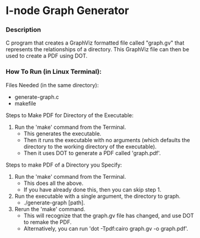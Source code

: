 
# I-node Graph Generator 

### Description

C program that creates a GraphViz formatted file called "graph.gv" that represents the relationships of a directory. This GraphViz file can then be used to create a PDF using DOT. 

### How To Run (in Linux Terminal):

Files Needed (in the same directory):
- generate-graph.c
- makefile

Steps to Make PDF for Directory of the Executable:
1. Run the 'make' command from the Terminal.
    - This generates the executable.
    - Then it runs the executable with no arguments (which defaults the directory to the working directory of the executable).
    - Then it uses DOT to generate a PDF called 'graph.pdf'.

Steps to make PDF of a Directory you Specify:
1. Run the 'make' command from the Terminal.
    - This does all the above.
    - If you have already done this, then you can skip step 1.
1. Run the executable with a single argument, the directory to graph.
    - ./generate-graph \[path].
1. Rerun the 'make' command.
    - This will recognize that the graph.gv file has changed, and use DOT to remake the PDF.
    - Alternatively, you can run 'dot -Tpdf:cairo graph.gv -o graph.pdf'.
